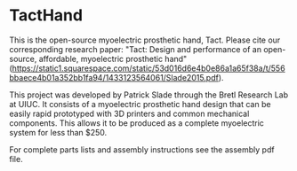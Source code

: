 TactHand
========

This is the open-source myoelectric prosthetic hand, Tact. Please cite our corresponding research paper: "Tact: Design and performance of an open-source, affordable, myoelectric prosthetic hand" (https://static1.squarespace.com/static/53d016d6e4b0e86a1a65f38a/t/556bbaece4b01a352bb1fa94/1433123564061/Slade2015.pdf).

This project was developed by Patrick Slade through the Bretl Research Lab at UIUC. It consists of a myoelectric prosthetic hand design that can be easily rapid prototyped with 3D printers and common mechanical components. This allows it to be produced as a complete myoelectric system for less than $250.

For complete parts lists and assembly instructions see the assembly pdf file.
